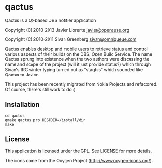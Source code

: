 qactus
======

Qactus is a Qt-based OBS notifier application

Copyright (C) 2010-2013 Javier Llorente <javier@opensuse.org>

Copyright (C) 2010-2011 Sivan Greenberg <sivan@omniqueue.com>


Qactus enables desktop and mobile users to retrieve status and control various aspects of their builds on the OBS, 
Open Build Service. 
The name Qactus sprung into existence when the two authors were discussing the name and scope of the project 
(will it just provide status?) which through Sivan's IRC winter typing turned out as "staqtus" which sounded like 
Qactus to Javier.

This project has been recently migrated from Nokia Projects and refactored. Of course, there's still work to do :)

Installation
------------
```
cd qactus
qmake qactus.pro DESTDIR=/install/dir
make
```

License
-------
This application is licensed under the GPL. See LICENSE for more details.

The icons come from the Oxygen Project (http://www.oxygen-icons.org/).




